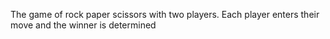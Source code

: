 The game of rock paper scissors with two players. Each player enters their move and the winner is determined
